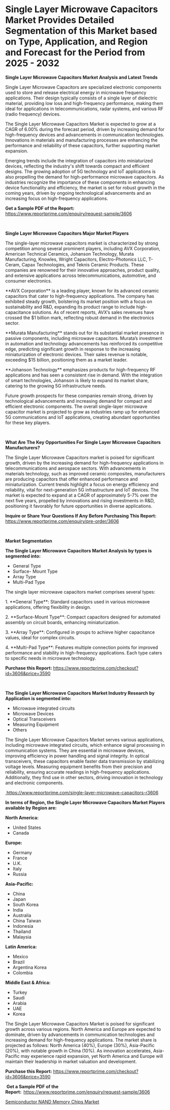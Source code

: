 <p><h1>Single Layer Microwave Capacitors Market Provides Detailed Segmentation of this Market based on Type, Application, and Region and Forecast for the Period from 2025 - 2032</h1></p><p><strong>Single Layer Microwave Capacitors Market Analysis and Latest Trends</strong></p>
<p><p>Single Layer Microwave Capacitors are specialized electronic components used to store and release electrical energy in microwave frequency applications. Their design typically consists of a single layer of dielectric material, providing low loss and high-frequency performance, making them ideal for applications in telecommunications, radar systems, and various RF (radio frequency) devices. </p><p>The Single Layer Microwave Capacitors Market is expected to grow at a CAGR of 6.00% during the forecast period, driven by increasing demand for high-frequency devices and advancements in communication technologies. Innovations in materials and manufacturing processes are enhancing the performance and reliability of these capacitors, further supporting market expansion. </p><p>Emerging trends include the integration of capacitors into miniaturized devices, reflecting the industry's shift towards compact and efficient designs. The growing adoption of 5G technology and IoT applications is also propelling the demand for high-performance microwave capacitors. As industries recognize the importance of these components in enhancing device functionality and efficiency, the market is set for robust growth in the coming years, driven by ongoing technological advancements and an increasing focus on high-frequency applications.</p></p>
<p><strong>Get a Sample PDF of the Report:&nbsp;</strong> <a href="https://www.reportprime.com/enquiry/request-sample/3606?utm_campaign=3381&utm_medium=2&utm_source=Github&utm_content=ia&utm_term=18032025&utm_id=single-layer-microwave-capacitors">https://www.reportprime.com/enquiry/request-sample/3606</a></p>
<p>&nbsp;</p>
<p><strong>Single Layer Microwave Capacitors Major Market Players</strong></p>
<p><p>The single-layer microwave capacitors market is characterized by strong competition among several prominent players, including AVX Corporation, American Technical Ceramics, Johanson Technology, Murata Manufacturing, Knowles, Wright Capacitors, Electro-Photonics LLC, T-Ceram, Capax Technologies, and Teknis Ceramic Products. These companies are renowned for their innovative approaches, product quality, and extensive applications across telecommunications, automotive, and consumer electronics.</p><p>**AVX Corporation** is a leading player, known for its advanced ceramic capacitors that cater to high-frequency applications. The company has exhibited steady growth, bolstering its market position with a focus on sustainability and R&D, expanding its product range to include high-capacitance solutions. As of recent reports, AVX’s sales revenues have crossed the $1 billion mark, reflecting robust demand in the electronics sector.</p><p>**Murata Manufacturing** stands out for its substantial market presence in passive components, including microwave capacitors. Murata’s investment in automation and technology advancements has reinforced its competitive edge, predicting significant growth in response to the increasing miniaturization of electronic devices. Their sales revenue is notable, exceeding $15 billion, positioning them as a market leader.</p><p>**Johanson Technology** emphasizes products for high-frequency RF applications and has seen a consistent rise in demand. With the integration of smart technologies, Johanson is likely to expand its market share, catering to the growing 5G infrastructure needs.</p><p>Future growth prospects for these companies remain strong, driven by technological advancements and increasing demand for compact and efficient electronic components. The overall single-layer microwave capacitor market is projected to grow as industries ramp up for enhanced 5G communications and IoT applications, creating abundant opportunities for these key players.</p></p>
<p>&nbsp;</p>
<p><strong>What Are The Key Opportunities For Single Layer Microwave Capacitors Manufacturers?</strong></p>
<p><p>The Single Layer Microwave Capacitors market is poised for significant growth, driven by the increasing demand for high-frequency applications in telecommunications and aerospace sectors. With advancements in materials technology, such as improved ceramic composites, manufacturers are producing capacitors that offer enhanced performance and miniaturization. Current trends highlight a focus on energy efficiency and reliability, vital for next-generation 5G infrastructure and IoT devices. The market is expected to expand at a CAGR of approximately 5-7% over the next five years, propelled by innovations and rising investments in R&D, positioning it favorably for future opportunities in diverse applications.</p></p>
<p><strong>Inquire or Share Your Questions If Any Before Purchasing This Report:</strong> <a href="https://www.reportprime.com/enquiry/pre-order/3606?utm_campaign=3381&utm_medium=2&utm_source=Github&utm_content=ia&utm_term=18032025&utm_id=single-layer-microwave-capacitors">https://www.reportprime.com/enquiry/pre-order/3606</a></p>
<p>&nbsp;</p>
<p><strong>Market Segmentation</strong></p>
<p><strong>The Single Layer Microwave Capacitors Market Analysis by types is segmented into:</strong></p>
<p><ul><li>General Type</li><li>Surface- Mount Type</li><li>Array Type</li><li>Multi-Pad Type</li></ul></p>
<p><p>The single layer microwave capacitors market comprises several types: </p><p>1. **General Type**: Standard capacitors used in various microwave applications, offering flexibility in design.</p><p>2. **Surface-Mount Type**: Compact capacitors designed for automated assembly on circuit boards, enhancing miniaturization.</p><p>3. **Array Type**: Configured in groups to achieve higher capacitance values, ideal for complex circuits.</p><p>4. **Multi-Pad Type**: Features multiple connection points for improved performance and stability in high-frequency applications. Each type caters to specific needs in microwave technology.</p></p>
<p><strong>Purchase this Report:&nbsp;</strong><a href="https://www.reportprime.com/checkout?id=3606&price=3590&utm_campaign=3381&utm_medium=2&utm_source=Github&utm_content=ia&utm_term=18032025&utm_id=single-layer-microwave-capacitors">https://www.reportprime.com/checkout?id=3606&price=3590</a></p>
<p>&nbsp;</p>
<p><strong>The Single Layer Microwave Capacitors Market Industry Research by Application is segmented into:</strong></p>
<p><ul><li>Microwave integrated circuits</li><li>Microwave Devices</li><li>Optical Transceivers</li><li>Measuring Equipment</li><li>Others</li></ul></p>
<p><p>The Single Layer Microwave Capacitors Market serves various applications, including microwave integrated circuits, which enhance signal processing in communication systems. They are essential in microwave devices, improving efficiency in power handling and signal integrity. In optical transceivers, these capacitors enable faster data transmission by stabilizing voltage levels. Measuring equipment benefits from their precision and reliability, ensuring accurate readings in high-frequency applications. Additionally, they find use in other sectors, driving innovation in technology and electronic components.</p></p>
<p><a href="https://www.reportprime.com/single-layer-microwave-capacitors-r3606?utm_campaign=3381&utm_medium=2&utm_source=Github&utm_content=ia&utm_term=18032025&utm_id=single-layer-microwave-capacitors">&nbsp;https://www.reportprime.com/single-layer-microwave-capacitors-r3606</a></p>
<p><strong>In terms of Region, the Single Layer Microwave Capacitors Market Players available by Region are:</strong></p>
<p>
    <p> <strong> North America: </strong>
        <ul>
            <li>United States</li>
            <li>Canada</li>
        </ul>
        </p> 
    <p> <strong> Europe: </strong>
        <ul>
            <li>Germany</li>
            <li>France</li>
            <li>U.K.</li>
            <li>Italy</li>
            <li>Russia</li>
        </ul>
        </p> 
    <p> <strong> Asia-Pacific: </strong>
        <ul>
            <li>China</li>
            <li>Japan</li>
            <li>South Korea</li>
            <li>India</li>
            <li>Australia</li>
            <li>China Taiwan</li>
            <li>Indonesia</li>
            <li>Thailand</li>
            <li>Malaysia</li>
        </ul>
        </p> 
    <p> <strong> Latin America: </strong>
        <ul>
            <li>Mexico</li>
            <li>Brazil</li>
            <li>Argentina Korea</li>
            <li>Colombia</li>
        </ul>
        </p> 
    <p> <strong> Middle East & Africa: </strong>
        <ul>
            <li>Turkey</li>
            <li>Saudi</li>
            <li>Arabia</li>
            <li>UAE</li>
            <li>Korea</li>
        </ul>
    </p>
    </p>
<p><p>The Single Layer Microwave Capacitors Market is poised for significant growth across various regions. North America and Europe are expected to dominate, driven by advancements in communication technologies and increasing demand for high-frequency applications. The market share is projected as follows: North America (40%), Europe (30%), Asia-Pacific (20%), with notable growth in China (10%). As innovation accelerates, Asia-Pacific may experience rapid expansion, yet North America and Europe will maintain their leadership in market valuation and development.</p></p>
<p><strong>Purchase this Report: </strong><a href="https://www.reportprime.com/checkout?id=3606&price=3590&utm_campaign=3381&utm_medium=2&utm_source=Github&utm_content=ia&utm_term=18032025&utm_id=single-layer-microwave-capacitors">https://www.reportprime.com/checkout?id=3606&price=3590</a></p>
<p>&nbsp;<strong>Get a Sample PDF of the Report:&nbsp;&nbsp;</strong><a href="https://www.reportprime.com/enquiry/request-sample/3606?utm_campaign=3381&utm_medium=2&utm_source=Github&utm_content=ia&utm_term=18032025&utm_id=single-layer-microwave-capacitors">https://www.reportprime.com/enquiry/request-sample/3606</a></p>
<p><strong></strong></p>
<p><p><a href="https://github.com/izetajhazuga/Market-Research-Report-List-1/blob/main/semiconductor-nand-memory-chips-market.md?utm_campaign=3381&utm_medium=2&utm_source=Github&utm_content=ia&utm_term=18032025&utm_id=single-layer-microwave-capacitors">Semiconductor NAND Memory Chips Market</a></p></p>